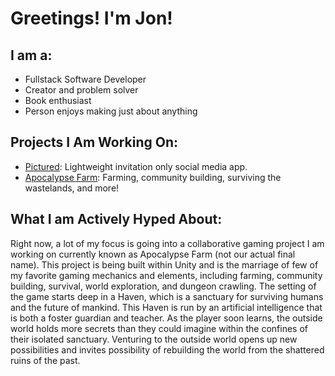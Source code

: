 # Greetings! I'm Jon!
## I am a:
- Fullstack Software Developer
- Creator and problem solver
- Book enthusiast
- Person enjoys making just about anything
## Projects I Am Working On:
- [Pictured](https://github.com/halfpeeled/pictured): Lightweight invitation only social media app.
- [Apocalypse Farm](https://github.com/ekstromm/CapstoneGame): Farming, community building, surviving the wastelands, and more!
## What I am Actively Hyped About:
Right now, a lot of my focus is going into a collaborative gaming project I am working on currently known as Apocalypse Farm (not our actual final name). This project is being built within Unity and is the marriage of few of my favorite gaming mechanics and elements, including farming, community building, survival, world exploration, and dungeon crawling. The setting of the game starts deep in a Haven, which is a sanctuary for surviving humans and the future of mankind. This Haven is run by an artificial intelligence that is both a foster guardian and teacher. As the player soon learns, the outside world holds more secrets than they could imagine within the confines of their isolated sanctuary. Venturing to the outside world opens up new possibilities and invites possibility of rebuilding the world from the shattered ruins of the past.

